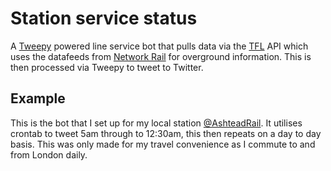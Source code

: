# Station service status
A [Tweepy](https://www.tweepy.org/) powered line service bot that pulls data via the [TFL](https://api.tfl.gov.uk/) API which uses the datafeeds from [Network Rail](https://datafeeds.networkrail.co.uk/) for overground information. This is then processed via Tweepy to tweet to Twitter.

## Example
This is the bot that I set up for my local station [@AshteadRail](https://twitter.com/AshteadRail). It utilises crontab to tweet 5am through to 12:30am, this then repeats on a day to day basis. This was only made for my travel convenience as I commute to and from London daily.

